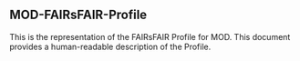 ## MOD-FAIRsFAIR-Profile

This is the representation of the FAIRsFAIR Profile for MOD. This document provides a human-readable description of the Profile.
